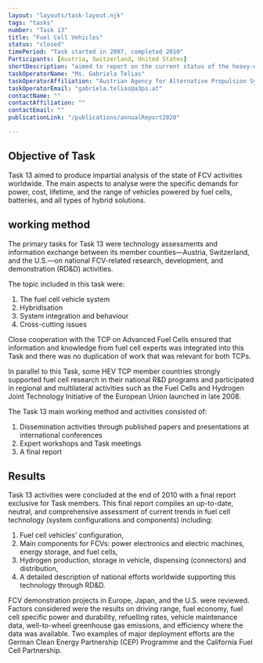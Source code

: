 ```yaml
---
layout: "layouts/task-layout.njk"
tags: "tasks"
number: "Task 13"
title: "Fuel Cell Vehicles"
status: "closed"
timePeriod: "Task started in 2007, completed 2010"
Participants: [Austria, Switzerland, United States]
shortDescription: "aimed to report on the current status of the heavy-duty hybrid vehicles “playing field”."
taskOperatorName: "Ms. Gabriela Telias"
taskOperatorAffiliation: "Austrian Agency for Alternative Propulsion Systems (A3PS) "
taskOperatorEmail: "gabriela.telias@a3ps.at"
contactName: ""
contactAffiliation: ""
contactEmail: ""
publicationLink: "/publications/annualReport2020"

---
```


## Objective of Task
Task 13 aimed to produce impartial analysis of the state of FCV activities worldwide. The main aspects to analyse were the specific demands for power, cost, lifetime, and the range of vehicles powered by fuel cells, batteries, and all types of hybrid solutions.  

## working method
The primary tasks for Task 13 were technology assessments and information exchange between its member counties—Austria, Switzerland, and the U.S.—on national FCV-related research, development, and demonstration (RD&D) activities.  

The topic included in this task were: 

1. The fuel cell vehicle system 
2. Hybridisation 
3. System integration and behaviour 
4. Cross-cutting issues  

Close cooperation with the TCP on Advanced Fuel Cells ensured that information and knowledge from fuel cell experts was integrated into this Task and there was no duplication of work that was relevant for both TCPs.  

In parallel to this Task, some HEV TCP member countries strongly supported fuel cell research in their national R&D programs and participated in regional and multilateral activities such as the Fuel Cells and Hydrogen Joint Technology Initiative of the European Union launched in late 2008.  

The Task 13 main working method and activities consisted of:  

1. Dissemination activities through published papers and presentations at international conferences  
2. Expert workshops and Task meetings  
3. A final report 

## Results
Task 13 activities were concluded at the end of 2010 with a final report exclusive for Task members. This final report compiles an up-to-date, neutral, and comprehensive assessment of current trends in fuel cell technology (system configurations and components) including: 

1. Fuel cell vehicles’ configuration, 
2. Main components for FCVs: power electronics and electric machines, energy storage, and fuel cells, 
3. Hydrogen production, storage in vehicle, dispensing (connectors) and distribution, 
4. A detailed description of national efforts worldwide supporting this technology through RD&D. 

FCV demonstration projects in Europe, Japan, and the U.S. were reviewed. Factors considered were the results on driving range, fuel economy, fuel cell specific power and durability, refuelling rates, vehicle maintenance data, well-to-wheel greenhouse gas emissions, and efficiency where the data was available. Two examples of major deployment efforts are the German Clean Energy Partnership (CEP) Programme and the California Fuel Cell Partnership. 